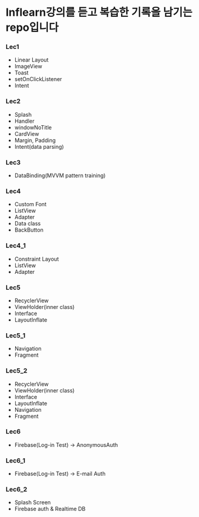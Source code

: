 # Inflearn강의를 듣고 복습한 기록을 남기는 repo입니다 

### Lec1

- Linear Layout
- ImageView
- Toast
- setOnClickListener
- Intent

### Lec2

- Splash
- Handler
- windowNoTitle
- CardView
- Margin, Padding
- Intent(data parsing)

### Lec3

- DataBinding(MVVM pattern training)

### Lec4

- Custom Font
- ListView
- Adapter
- Data class
- BackButton

### Lec4_1

- Constraint Layout
- ListView
- Adapter

### Lec5

- RecyclerView
- ViewHolder(inner class)
- Interface
- LayoutInflate

### Lec5_1

- Navigation
- Fragment

### Lec5_2

- RecyclerView
- ViewHolder(inner class)
- Interface
- LayoutInflate
- Navigation
- Fragment

### Lec6

- Firebase(Log-in Test) -> AnonymousAuth

### Lec6_1

- Firebase(Log-in Test) -> E-mail Auth

### Lec6_2

- Splash Screen
- Firebase auth & Realtime DB
